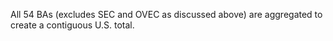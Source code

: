 All 54 BAs (excludes SEC and OVEC as discussed above) are aggregated to create a
contiguous U.S. total.
